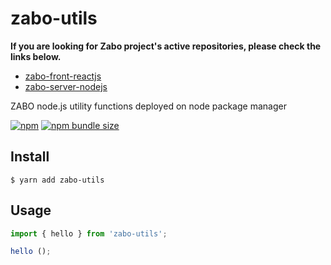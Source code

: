 # zabo-utils

**If you are looking for Zabo project's active repositories, please check the links below.**
- [zabo-front-reactjs](https://github.com/sparcs-kaist/zabo-front-reactjs)
- [zabo-server-nodejs](https://github.com/sparcs-kaist/zabo-server-nodejs)

ZABO node.js utility functions deployed on node package manager

[![npm](https://img.shields.io/npm/v/zabo-utils)](https://www.npmjs.com/package/zabo-utils)
[![npm bundle size](https://img.shields.io/bundlephobia/minzip/zabo-utils?label=minified%20size)](https://www.npmjs.com/package/zabo-utils)

## Install

```
$ yarn add zabo-utils
```

## Usage

```js
import { hello } from 'zabo-utils';

hello ();
```
